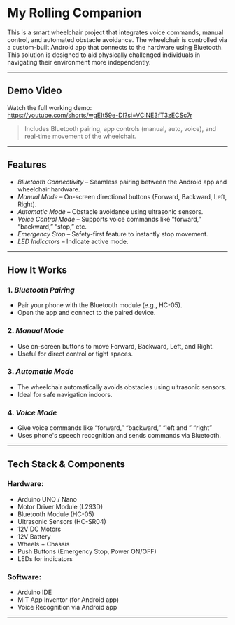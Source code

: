 # My Rolling Companion
This is a smart wheelchair project that integrates voice commands, manual  control, and automated obstacle avoidance. The wheelchair is controlled via a custom-built Android app that connects to the hardware using Bluetooth. This solution is designed to aid physically challenged individuals in navigating their environment more independently.

---

## Demo Video

Watch the full working demo:  
https://youtube.com/shorts/wgEIt59e-DI?si=VCiNE3fT3zECSc7r
> Includes Bluetooth pairing, app controls (manual, auto, voice), and real-time movement of the wheelchair.

---

## Features

- *Bluetooth Connectivity* – Seamless pairing between the Android app and wheelchair hardware.
- *Manual Mode* – On-screen directional buttons (Forward, Backward, Left, Right).
- *Automatic Mode* – Obstacle avoidance using ultrasonic sensors.
- *Voice Control Mode* – Supports voice commands like “forward,” “backward,” “stop,” etc.
- *Emergency Stop* – Safety-first feature to instantly stop movement.
- *LED Indicators* – Indicate active mode.

---

## How It Works

### 1. *Bluetooth Pairing*
- Pair your phone with the Bluetooth module (e.g., HC-05).
- Open the app and connect to the paired device.

### 2. *Manual Mode*
- Use on-screen buttons to move Forward, Backward, Left, and Right.
- Useful for direct control or tight spaces.

### 3. *Automatic Mode*
- The wheelchair automatically avoids obstacles using ultrasonic sensors.
- Ideal for safe navigation indoors.

### 4. *Voice Mode*
- Give voice commands like “forward,” “backward,” “left and ” “right”
- Uses phone's speech recognition and sends commands via Bluetooth.

---

## Tech Stack & Components

### Hardware:
- Arduino UNO / Nano
- Motor Driver Module (L293D)
- Bluetooth Module (HC-05)
- Ultrasonic Sensors (HC-SR04)
- 12V DC Motors
- 12V Battery
- Wheels + Chassis
- Push Buttons (Emergency Stop, Power ON/OFF)
- LEDs for indicators

### Software:
- Arduino IDE
- MIT App Inventor (for Android app)
- Voice Recognition via Android app

---

